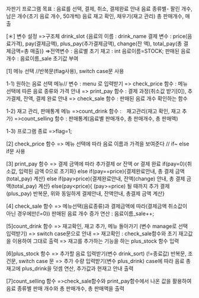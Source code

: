 
자판기 프로그램 목표 : 음료를 선택, 결제, 취소, 결제완료 안내
                      음료 종류별- 팔린 개수, 남은 개수(초기 음료 개수, 50개씩)
		      음료 재고 확인, 채우기(재고 관리)
                      총 판매개수, 매출

[＊] 변수 설정
=>구조체 drink_slot
          {음료의 이름 : drink_name
          결제 변수 : price(음료가격), pay(결제금액), plus_pay(추가결제금액), change(잔            액), total_pay(총 결제금액=총 매출)}
=>전역변수 : 음료별 초기 재고 : int 음료이름=STOCK;
             판매된 음료 개수 : 음료이름_sale 초기값 부여

[1] 메뉴 선택
//반복문(flag사용), switch case문 사용

1-1) 원하는 음료 선택 메뉴// 변수 : menu 로 입력받기
=> check_price 함수 : 메뉴 선택에 따른 음료 종류와 가격 안내
=> print_pay 함수 : 결제 과정(취소값 받기[0]), 추가결제, 잔액, 결제 완료 안내
=> check_sale 함수 : 판매된 음료 개수 확인하는 함수

1-2) 재고 관리, 판매통계 메뉴
=>count_drink 함수 :　재고관리(재고 확인, 재고 추가)
=>count_selling 함수 : 판매통계(음료별 판매개수, 총 판매개수, 총 판매액)

1-3) 프로그램 종료
=>flag=1;

[2] check_price 함수
=> 메뉴 선택에 따라 음료 이름과 가격을 보여준다
// if~ else if문 사용

[3] print_pay 함수
=> 결제 금액에 따라 추가결제 or 잔액 or 결제 완료
if(pay=0){취소값, 입력된 금액 0으로 초기화}
else if(pay==price){결제완료안내, 총 결제 금액(total_pay) 계산}
else if(pay>price){결제완료안내, 잔액(change) 안내, 총 결제 금액(total_pay) 계산}
else(pay<price){ (pay>=price) 될 때까지 추가 결제(plus_pay) 반복문, 위와 동일하게 결제안내, 잔액안내, 총결제 금액 계산}


[4] check_sale 함수
=> 메뉴선택(음료종류)과 결제금액에 따라(결제금액 취소값이 아닌 경우에만(!=0))
판매된 음료 개수 증가 연산 : 음료이름_sale++;

[5]count_drink 함수
=> 재고확인, 재고 추가, 메뉴 돌아가기 (변수 manage로 선택 입력받기)
=> switch case문으로 안내
=> 재고확인 : check_sale함수와 초기 재고값을 이용하여 그대로 출력
=> 재고를 추가하는 기능을 하는 plus_stock 함수 입력

[6]plus_stock 함수
=> 추가할 음료 입력받기(변수 drink_sort)
(!=종료값) 반복문, 조건문, switch case 문
=> 추가 수량 입력받기(변수 plus_drink)
case에 따라 음료 총 재고에 plus_drink을 덧셈 연산, 추가값과 현재고 안내 출력

[7]count_selling 함수
=>check_sale함수와 print_pay함수에서 나온 값을 활용하여
  음료 종류별 판매 개수와 총 판매개수, 총 판매액을 출력
